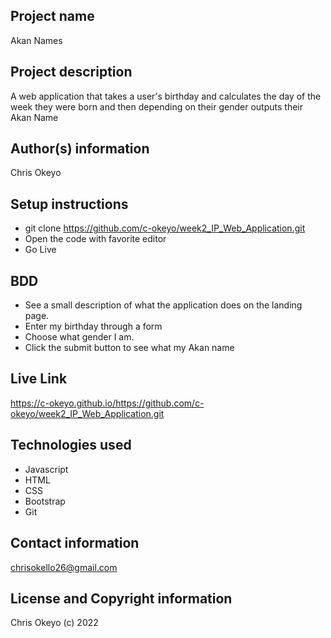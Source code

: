 ## Project name
Akan Names 
## Project description
A web application that takes a user's birthday and calculates the day of the week they were born and then depending on their gender outputs their Akan Name
## Author(s) information
Chris Okeyo 
## Setup instructions 
- git clone https://github.com/c-okeyo/week2_IP_Web_Application.git
- Open the code with favorite editor
- Go Live 
## BDD
- See a  small description of what the application does on the landing page.
- Enter my birthday through a form 
- Choose what gender I am.
- Click the submit button to see what my Akan name
## Live Link 
https://c-okeyo.github.io/https://github.com/c-okeyo/week2_IP_Web_Application.git
## Technologies used
- Javascript 
- HTML
- CSS
- Bootstrap
- Git 
## Contact information
chrisokello26@gmail.com
## License and Copyright information
Chris Okeyo (c) 2022

